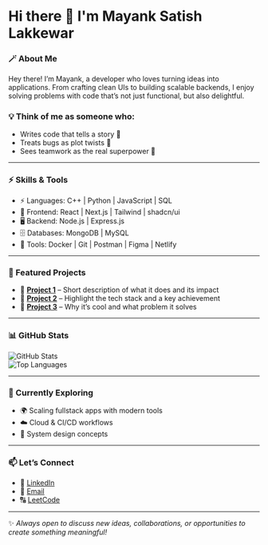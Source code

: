 
# Hi there 👋 I'm Mayank Satish Lakkewar 

### 🪄 About Me

Hey there! I’m Mayank, a developer who loves turning ideas into applications.
From crafting clean UIs to building scalable backends, I enjoy solving problems with code that’s not just functional, but also delightful.

### 💡 Think of me as someone who:
- Writes code that tells a story 📖
- Treats bugs as plot twists 🐞
- Sees teamwork as the real superpower 🤝

---

### ⚡ Skills & Tools
- ⚡ Languages: C++ | Python | JavaScript | SQL
- 🎨 Frontend: React | Next.js | Tailwind | shadcn/ui
- 🖥️ Backend: Node.js | Express.js
- 🗄️ Databases: MongoDB | MySQL
- 🧩 Tools: Docker | Git | Postman | Figma | Netlify

---

### 📂 Featured Projects
- 🔗 [**Project 1**](#) – Short description of what it does and its impact  
- 🔗 [**Project 2**](#) – Highlight the tech stack and a key achievement  
- 🔗 [**Project 3**](#) – Why it’s cool and what problem it solves  

---

### 📊 GitHub Stats
![GitHub Stats](https://github-readme-stats.vercel.app/api?username=YOURUSERNAME&show_icons=true&theme=tokyonight)  
![Top Languages](https://github-readme-stats.vercel.app/api/top-langs/?username=YOURUSERNAME&layout=compact&theme=tokyonight)  

---

### 🎯 Currently Exploring
- 🌍 Scaling fullstack apps with modern tools
- ☁️ Cloud & CI/CD workflows
- 🧠 System design concepts
  
---

### 📫 Let’s Connect
- 💼 [LinkedIn](https://www.linkedin.com/in/mayank-lakkewar/)  
- 📧 [Email](mailto:mayanklakkewar.work@gmail.com)
- 🔠 [LeetCode](https://leetcode.com/u/mayanklakkewar/)
<!-- 🌐 [Portfolio/Website](#)  -->

---

✨ *Always open to discuss new ideas, collaborations, or opportunities to create something meaningful!*  
